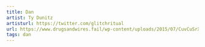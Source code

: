 ```yaml
---
title: Dan
artist: Ty Dunitz
artisturl: https://twitter.com/glitchritual
url: https://www.drugsandwires.fail/wp-content/uploads/2015/07/CuvCuSrXYAYS5lp.png-large.png
tags: dan
---
```

